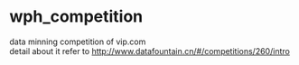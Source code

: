 # wph_competition
data minning competition of vip.com       
detail about it refer to http://www.datafountain.cn/#/competitions/260/intro
